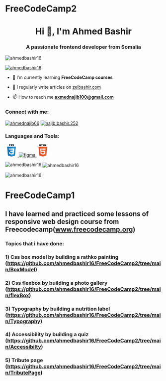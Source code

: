 # FreeCodeCamp2
<h1 align="center">Hi 👋, I'm Ahmed Bashir</h1>
<h3 align="center">A passionate frontend developer from Somalia</h3>

<p align="left"> <img src="https://komarev.com/ghpvc/?username=ahmedbashir16&label=Profile%20views&color=0e75b6&style=flat" alt="ahmedbashir16" /> </p>

<p align="left"> <a href="https://github.com/ryo-ma/github-profile-trophy"><img src="https://github-profile-trophy.vercel.app/?username=ahmedbashir16" alt="ahmedbashir16" /></a> </p>

- 🌱 I’m currently learning **FreeCodeCamp courses**

- 📝 I regularly write articles on [zeibashir.com](zeibashir.com)

- 📫 How to reach me **axmednajib100@gmail.com**

<h3 align="left">Connect with me:</h3>
<p align="left">
<a href="https://twitter.com/ahmednajib66" target="blank"><img align="center" src="https://raw.githubusercontent.com/rahuldkjain/github-profile-readme-generator/master/src/images/icons/Social/twitter.svg" alt="ahmednajib66" height="30" width="40" /></a>
<a href="https://fb.com/najib.bashir.252" target="blank"><img align="center" src="https://raw.githubusercontent.com/rahuldkjain/github-profile-readme-generator/master/src/images/icons/Social/facebook.svg" alt="najib.bashir.252" height="30" width="40" /></a>
</p>

<h3 align="left">Languages and Tools:</h3>
<p align="left"> <a href="https://www.w3schools.com/css/" target="_blank" rel="noreferrer"> <img src="https://raw.githubusercontent.com/devicons/devicon/master/icons/css3/css3-original-wordmark.svg" alt="css3" width="40" height="40"/> </a> <a href="https://www.figma.com/" target="_blank" rel="noreferrer"> <img src="https://www.vectorlogo.zone/logos/figma/figma-icon.svg" alt="figma" width="40" height="40"/> </a> <a href="https://www.w3.org/html/" target="_blank" rel="noreferrer"> <img src="https://raw.githubusercontent.com/devicons/devicon/master/icons/html5/html5-original-wordmark.svg" alt="html5" width="40" height="40"/> </a> </p>

<p><img align="left" src="https://github-readme-stats.vercel.app/api/top-langs?username=ahmedbashir16&show_icons=true&locale=en&layout=compact" alt="ahmedbashir16" /></p>

<p>&nbsp;<img align="center" src="https://github-readme-stats.vercel.app/api?username=ahmedbashir16&show_icons=true&locale=en" alt="ahmedbashir16" /></p>

<p><img align="center" src="https://github-readme-streak-stats.herokuapp.com/?user=ahmedbashir16&" alt="ahmedbashir16" /></p>

# FreeCodeCamp1

## I have learned and practiced some lessons of responsive web design course from Freecodecamp(www.freecodecamp.org)

### Topics that i have done:
### 1) Css box model by building a rathko painting (https://github.com/ahmedbashir16/FreeCodeCamp2/tree/main/BoxModel)
### 2) Css flexbox by building a photo gallery (https://github.com/ahmedbashir16/FreeCodeCamp2/tree/main/flexBox)
### 3) Typography by building a nutrition label (https://github.com/ahmedbashir16/FreeCodeCamp2/tree/main/Typography)
### 4) Accessibility by building a quiz (https://github.com/ahmedbashir16/FreeCodeCamp2/tree/main/Accessibilty)
### 5) Tribute page (https://github.com/ahmedbashir16/FreeCodeCamp2/tree/main/TributePage)
